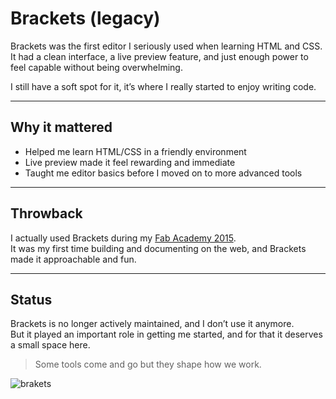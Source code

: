 # Brackets (legacy)

Brackets was the first editor I seriously used when learning HTML and CSS.  
It had a clean interface, a live preview feature, and just enough power to feel capable without being overwhelming.

I still have a soft spot for it, it’s where I really started to enjoy writing code.

---

## Why it mattered

- Helped me learn HTML/CSS in a friendly environment
- Live preview made it feel rewarding and immediate
- Taught me editor basics before I moved on to more advanced tools

---

## Throwback

I actually used Brackets during my [Fab Academy 2015](https://fabacademy.org/2015/eu/students/gunnarsson.thorarinn_b.b/week.1.html).  
It was my first time building and documenting on the web, and Brackets made it approachable and fun.


---

## Status

Brackets is no longer actively maintained, and I don’t use it anymore.  
But it played an important role in getting me started, and for that it deserves a small space here.

> Some tools come and go but they shape how we work.


![brakets](https://fabacademy.org/2015/eu/students/gunnarsson.thorarinn_b.b/images/week1/img3w1.JPG)

